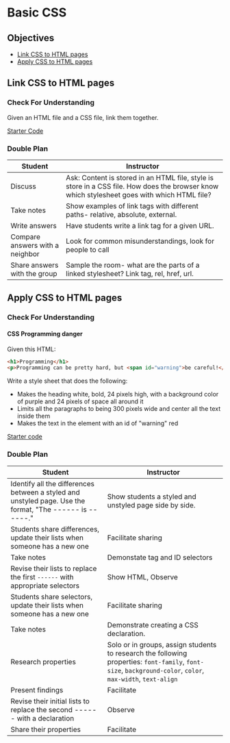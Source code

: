 # Basic CSS

## Objectives

* [Link CSS to HTML pages](#link-css-to-html-pages)
* [Apply CSS to HTML pages](#apply-css-to-html-pages)

## Link CSS to HTML pages

### Check For Understanding

Given an HTML file and a CSS file, link them together.

[Starter Code](https://codesandbox.io/s/intelligent-joliot-hwj1z)

### Double Plan

| Student | Instructor |
| --- | --- |
| Discuss | Ask: Content is stored in an HTML file, style is store in a CSS file. How does the browser know which stylesheet goes with which HTML file? |
| Take notes | Show examples of link tags with different paths- relative, absolute, external. |
| Write answers | Have students write a link tag for a given URL. |
| Compare answers with a neighbor | Look for common misunderstandings, look for people to call |
| Share answers with the group | Sample the room- what are the parts of a linked stylesheet? Link tag, rel, href, url. |

## Apply CSS to HTML pages

### Check For Understanding

#### CSS Programming danger

Given this HTML:

```html
<h1>Programming</h1>
<p>Programming can be pretty hard, but <span id="warning">be careful!</span> You might also have a lot of fun.</p>
```

Write a style sheet that does the following:

* Makes the heading white, bold, 24 pixels high, with a background color of purple and 24 pixels of space all around it
* Limits all the paragraphs to being 300 pixels wide and center all the text inside them
* Makes the text in the element with an id of "warning" red

[Starter code](https://codesandbox.io/s/xenodochial-bardeen-xzjnr)

### Double Plan

| Student | Instructor |
| --- | --- |
| Identify all the differences between a styled and unstyled page. Use the format, "The ------ is ------." | Show students a styled and unstyled page side by side. |
| Students share differences, update their lists when someone has a new one | Facilitate sharing |
| Take notes | Demonstate tag and ID selectors |
| Revise their lists to replace the first `------` with appropriate selectors | Show HTML, Observe |
| Students share selectors, update their lists when someone has a new one | Facilitate sharing |
| Take notes | Demonstrate creating a CSS declaration. |
| Research properties | Solo or in groups, assign students to research the following properties: `font-family`, `font-size`, `background-color`, `color`, `max-width`, `text-align` |
| Present findings | Facilitate |
| Revise their initial lists to replace the second ------ with a declaration | Observe |
| Share their properties | Facilitate |
